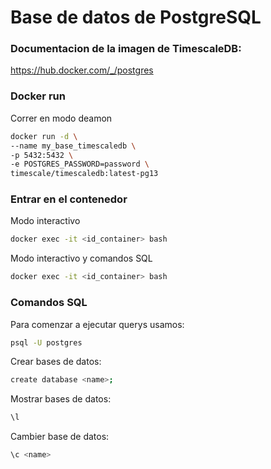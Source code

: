 # Base de datos de PostgreSQL

### Documentacion de la imagen de TimescaleDB:

https://hub.docker.com/_/postgres

### Docker run

Correr en modo deamon

```bash
docker run -d \
--name my_base_timescaledb \
-p 5432:5432 \
-e POSTGRES_PASSWORD=password \
timescale/timescaledb:latest-pg13
```

### Entrar en el contenedor 

Modo interactivo 

```bash
docker exec -it <id_container> bash
```

Modo interactivo y comandos SQL

```bash
docker exec -it <id_container> bash
```

### Comandos SQL

Para comenzar a ejecutar querys usamos:

```bash
psql -U postgres
```

Crear bases de datos:

```bash
create database <name>;
```

Mostrar bases de datos:

```bash
\l
```

Cambier base de datos:

```bash
\c <name>
```
